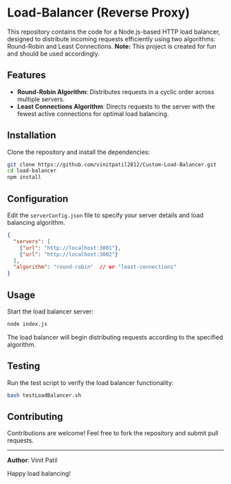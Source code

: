 
# Load-Balancer (Reverse Proxy)

This repository contains the code for a Node.js-based HTTP load balancer, designed to distribute incoming requests efficiently using two algorithms: Round-Robin and Least Connections. 
**Note:** This project is created for fun and should be used accordingly.

## Features

- **Round-Robin Algorithm**: Distributes requests in a cyclic order across multiple servers.
- **Least Connections Algorithm**: Directs requests to the server with the fewest active connections for optimal load balancing.

## Installation

Clone the repository and install the dependencies:

```bash
git clone https://github.com/vinitpatil2812/Custom-Load-Balancer.git
cd load-balancer
npm install
```

## Configuration

Edit the `serverConfig.json` file to specify your server details and load balancing algorithm.

```json
{
  "servers": [
    {"url": "http://localhost:3001"},
    {"url": "http://localhost:3002"}
  ],
  "algorithm": "round-robin"  // or "least-connections"
}
```

## Usage

Start the load balancer server:

```bash
node index.js
```

The load balancer will begin distributing requests according to the specified algorithm.

## Testing

Run the test script to verify the load balancer functionality:

```bash
bash testLoadBalancer.sh
```

## Contributing

Contributions are welcome! Feel free to fork the repository and submit pull requests.

---

**Author**: Vinit Patil

Happy load balancing!
